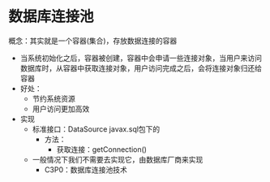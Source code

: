 # 数据库连接池

概念：其实就是一个容器(集合)，存放数据连接的容器

* 当系统初始化之后，容器被创建，容器中会申请一些连接对象，当用户来访问数据库时，从容器中获取连接对象，用户访问完成之后，会将连接对象归还给容器
* 好处：
  * 节约系统资源
  * 用户访问更加高效
* 实现
  * 标准接口：DataSource  javax.sql包下的
    * 方法：
      * 获取连接：getConnection()
  * 一般情况下我们不需要去实现它，由数据库厂商来实现
    * C3P0：数据库连接池技术
